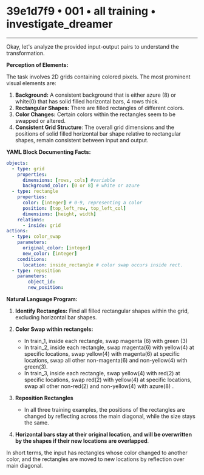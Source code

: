# 39e1d7f9 • 001 • all training • investigate_dreamer

---
Okay, let's analyze the provided input-output pairs to understand the transformation.

**Perception of Elements:**

The task involves 2D grids containing colored pixels. The most prominent visual elements are:

1.  **Background:** A consistent background that is either azure (8) or white(0) that has solid filled horizontal bars, 4 rows thick.
2. **Rectangular Shapes:** There are filled rectangles of different colors.
3.  **Color Changes:** Certain colors within the rectangles seem to be swapped or altered.
4.  **Consistent Grid Structure**: The overall grid dimensions and the positions of solid filled horizontal bar shape relative to rectangular shapes, remain consistent between input and output.

**YAML Block Documenting Facts:**



```yaml
objects:
  - type: grid
    properties:
      dimensions: [rows, cols] #variable
      background_color: [0 or 8] # white or azure
  - type: rectangle
    properties:
      color: [integer] # 0-9, representing a color
      position: [top_left_row, top_left_col]
      dimensions: [height, width]
    relations:
      - inside: grid
actions:
  - type: color_swap
    parameters:
      original_color: [integer]
      new_color: [integer]
    conditions:
      location: inside_rectangle # color swap occurs inside rect.
  - type: reposition
    parameters:
        object_id:
        new_position:
```



**Natural Language Program:**

1.  **Identify Rectangles:** Find all filled rectangular shapes within the grid, excluding horizontal bar shapes.
2.  **Color Swap within rectangels:**
    *   In train\_1, inside each rectangle, swap magenta (6) with green (3)
    *   In train\_2, inside each rectangle, swap magenta(6) with yellow(4) at specific locations, swap yellow(4) with magenta(6) at specific locations, swap all other non-magenta(6) and non-yellow(4) with green(3).
    *   In train\_3, inside each rectangle, swap yellow(4) with red(2) at specific locations, swap red(2) with yellow(4) at specific locations, swap all other non-red(2) and non-yellow(4) with azure(8) .
3.  **Reposition Rectangles**
    * In all three training examples, the positions of the rectangles are changed by reflecting across the main diagonal, while the size stays the same.

4. **Horizontal bars stay at their original location, and will be overwritten by the shapes if their new locations are overlapped**.

In short terms, the input has rectangles whose color changed to another color, and the rectangles are moved to new locations by reflection over main diagonal.

